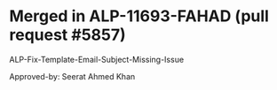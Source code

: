 # Merged in ALP-11693-FAHAD (pull request #5857)

ALP-Fix-Template-Email-Subject-Missing-Issue

Approved-by: Seerat Ahmed Khan
